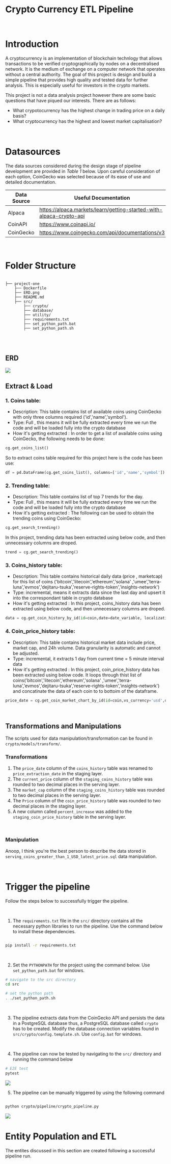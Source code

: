 # Crypto Currency ETL Pipeline

<br/>

# Introduction

A cryptocurrency is an implementation of blockchain technlogy that allows transactions to be verified cryptographically by nodes on a decentralised network. It is the medium of exchange on a computer network that operates without a central authority. The goal of this project is design and build a simple pipeline that provides high quality and tested data for further analysis. This is especially useful for investors in the crypto markets.

This project is not a data analysis project however there are some basic questions that have piqued our interests. There are as follows:

- What crypotocurrency has the highest change in trading price on a daily basis?
- What cryptocurrency has the highest and lowest market capitalisation?


<br/>

# Datasources 

The data sources considered during the design stage of pipeline development are provided in *Table 1* below. Upon careful consideration of each option, CoinGecko was selected because of its ease of use and detailed documentation.

| Data Source | Useful Documentation                                                | 
|-------------|-------------------------------------------------------------------- | 
| Alpaca      | https://alpaca.markets/learn/getting-started-with-alpaca-crypto-api | 
| CoinAPI     | https://www.coinapi.io/                                             |
| CoinGecko   | https://www.coingecko.com/api/documentations/v3                     |

<br/>


# Folder Structure 

```text

├── project-one
	├── Dockerfile
	├── ERD.png 
	├── README.md
	├── src/
		├── crypto/
		├── database/
		├── utility/
		├── requirements.txt
		├── set_python_path.bat 
		├── set_python_path.sh 


```


<br/>


## ERD

<img src='ERD.png' />

<br/>

## Extract & Load

### 1. Coins table:
- Description: This table contains list of available coins using CoinGecko with only three columns required ('id','name','symbol').
- Type: Full , this means it will be fully extracted every time we run the code and will be loaded fully into the crypto database
- How it's getting extracted : In order to get a list of available coins using CoinGecko, the following needs to be done:

```python
cg.get_coins_list()
```

So to extract coins table required for this project here is the code has been use:

```python
df = pd.DataFrame(cg.get_coins_list(), columns=['id','name','symbol'])
```


### 2. Trending table:
- Description: This table contains list of top 7 trends for the day.
- Type: Full , this means it will be fully extracted every time we run the code and will be loaded fully into the crypto database
- How it's getting extracted : The following can be used to obtain the trending coins using CoinGecko:

```python
cg.get_search_trending()
```

In this project, trending data has been extracted using below code, and then unnecessary columns are droped.

```python
trend = cg.get_search_trending()
```

### 3. Coins_history table:
- Description: This table contains historical daily data (price , marketcap) for this list of coins ('bitcoin','litecoin','ethereum','solana' ,'umee','terra-luna','evmos','dejitaru-tsuka','reserve-rights-token','insights-network')
- Type: incremental, means it extracts data since the last day and upsert it into the correspondant table in crypto database
- How it's getting extracted : In this project, coins_history data has been extracted using below code, and then unnecessary columns are droped.

```python
data = cg.get_coin_history_by_id(id=coin,date=date_variable, localization='false')
```

### 4. Coin_price_history table:
- Description: This table contains historical market data include price, market cap, and 24h volume. Data granularity is automatic  and cannot be adjusted.
- Type: incremental, it extracts 1 day from current time = 5 minute interval data
- How it's getting extracted : In this project, coin_price_history data has been extracted using below code. It loops through thist list of coins('bitcoin','litecoin','ethereum','solana' ,'umee','terra-luna','evmos','dejitaru-tsuka','reserve-rights-token','insights-network') and concatinate the data of each coin to to bottoim of the dataframe.

```python
price_date = cg.get_coin_market_chart_by_id(id=coin,vs_currency='usd',days=number_of_days)
```


<br/>

## Transformations and Manipulations

The scripts used for data manipulation/transformation can be found in `crypto/models/transform/`.


### Transformations
1. The `price_date` column of the `coins_history` table was renamed to `price_extraction_date` in the staging layer. 
2. The `current_price` column of the `staging_coins_history` table was rounded to two decimal places in the serving layer. 
3. The `market_cap` column of the `staging_coins_history` table was rounded to two decimal places in the serving layer. 
4. The `Price` column of the `coin_price_history` table was rounded to two decimal places in the staging layer.
5. A new column called `percent_increase` was added to the `staging_coin_price_history` table in the serving layer. 


<br/>

### Manipulation
Anoop, I think you're the best person to describe the data stored in `serving_coins_greater_than_1_USD_latest_price.sql` data manipulation.


<br/>


# Trigger the pipeline

Follow the steps below to successfully trigger the pipeline.

<br/>

1. The `requirements.txt` file in the `src/` directory contains all the necessary python libraries to run the pipeline. Use the command below to install these dependencies.

```bash 

pip install -r requirements.txt

```

<br/>

2. Set the `PYTHONPATH` for the project using the command below. Use `set_python_path.bat` for windows.

```bash 
# navigate to the src directory
cd src 

# set the python path
. ./set_python_path.sh
```

<br/>

3. The pipeline extracts data from the CoinGecko API and persists the data in a PostgreSQL database thus, a PostgreSQL database called `crypto` has to be created. Modify the database connection variables found in `src/crypto/config.template.sh`. Use `config.bat` for windows.


<br/>

4. The pipeline can now be tested by navigating to the `src/` directory and running the command below 

```bash 
# E2E test
pytest
```

<img src="test.png" />


5. The pipeline can be manually triggered by using the following command

```bash 

python crypto/pipeline/crypto_pipeline.py

```

<img src="results.png" />



<br/>


# Entity Population and ETL 

The entites discussed in this section are created following a successful pipeline run.

<br/>



